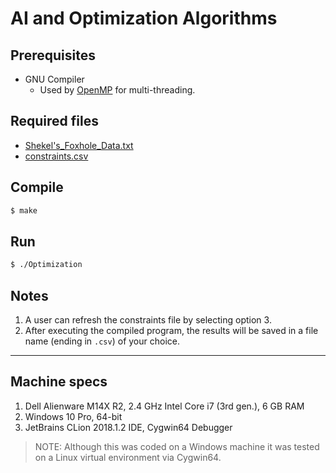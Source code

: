 # AI and Optimization Algorithms

## Prerequisites

* GNU Compiler
  * Used by [OpenMP](https://www.openmp.org/) for multi-threading.

## Required files

* [Shekel's_Foxhole_Data.txt](Shekel's_Foxhole_Data.txt)
* [constraints.csv](constraints.csv)

## Compile

```bash
$ make
```

## Run

```bash
$ ./Optimization
```

## Notes

1. A user can refresh the constraints file by selecting option 3.
1. After executing the compiled program, the results will be saved in a file name (ending in `.csv`) of your choice.

---

## Machine specs

1. Dell Alienware M14X R2, 2.4 GHz Intel Core i7 (3rd gen.), 6 GB RAM
1. Windows 10 Pro, 64-bit
1. JetBrains CLion 2018.1.2 IDE, Cygwin64 Debugger

> NOTE: Although this was coded on a Windows machine it was tested on a Linux virtual environment via Cygwin64.
